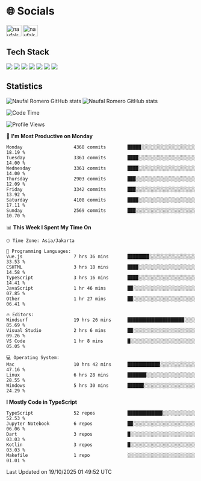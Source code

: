 <h1 align="">🌐 Socials</h1>
<p align="left">
<a href="https://linkedin.com/in/naufal-romero-putra-pratama-9ab816177/" target="blank"><img align="center" src="https://raw.githubusercontent.com/rahuldkjain/github-profile-readme-generator/master/src/images/icons/Social/linked-in-alt.svg" alt="naufalromero" height="30" width="40" /></a>
<a href="https://instagram.com/naufalromero" target="blank"><img align="center" src="https://raw.githubusercontent.com/rahuldkjain/github-profile-readme-generator/master/src/images/icons/Social/instagram.svg" alt="naufalromero" height="30" width="40" /></a>
</p>


<h2 align="">Tech Stack</h2>
<div align="">
  <img src="https://img.shields.io/badge/next.js-000000?style=for-the-badge&logo=nextdotjs&logoColor=white"/>
 <img src="https://img.shields.io/badge/typescript-%23007ACC.svg?style=for-the-badge&logo=typescript&logoColor=white"/>
 <img src="https://img.shields.io/badge/react-%2320232a.svg?style=for-the-badge&logo=react&logoColor=%2361DAFB"/>
 <img src="https://img.shields.io/badge/tailwindcss-%2338B2AC.svg?style=for-the-badge&logo=tailwind-css&logoColor=white"/>
 <img src="https://img.shields.io/badge/Prisma-3982CE?style=for-the-badge&logo=Prisma&logoColor=white"/>
 <img src="https://img.shields.io/badge/javascript-%23323330.svg?style=for-the-badge&logo=javascript&logoColor=%23F7DF1E"/>
 <img src="https://img.shields.io/badge/java-%23ED8B00.svg?style=for-the-badge&logo=openjdk&logoColor=white"/>
</div>


<h2 align="">Statistics</h2>
<div align="">
<img src="https://github-readme-stats-xi-nine-74.vercel.app/api?username=romves&show_icons=true&theme=tokyonight&include_all_commits=true&count_private=true" alt="Naufal Romero GitHub stats"/>
<img src="https://github-readme-stats-xi-nine-74.vercel.app/api/top-langs/?username=romves&theme=tokyonight&hide_border=false&include_all_commits=true&count_private=true&layout=compact" alt="Naufal Romero GitHub stats"/>
</div>

<!--START_SECTION:waka-->
![Code Time](http://img.shields.io/badge/Code%20Time-3%2C005%20hrs%2045%20mins-blue)

![Profile Views](http://img.shields.io/badge/Profile%20Views-0-blue)

📅 **I'm Most Productive on Monday** 

```text
Monday                   4368 commits        █████░░░░░░░░░░░░░░░░░░░░   18.19 % 
Tuesday                  3361 commits        ████░░░░░░░░░░░░░░░░░░░░░   14.00 % 
Wednesday                3361 commits        ████░░░░░░░░░░░░░░░░░░░░░   14.00 % 
Thursday                 2903 commits        ███░░░░░░░░░░░░░░░░░░░░░░   12.09 % 
Friday                   3342 commits        ███░░░░░░░░░░░░░░░░░░░░░░   13.92 % 
Saturday                 4108 commits        ████░░░░░░░░░░░░░░░░░░░░░   17.11 % 
Sunday                   2569 commits        ███░░░░░░░░░░░░░░░░░░░░░░   10.70 % 
```


📊 **This Week I Spent My Time On** 

```text
🕑︎ Time Zone: Asia/Jakarta

💬 Programming Languages: 
Vue.js                   7 hrs 36 mins       ████████░░░░░░░░░░░░░░░░░   33.53 % 
CSHTML                   3 hrs 18 mins       ████░░░░░░░░░░░░░░░░░░░░░   14.58 % 
TypeScript               3 hrs 16 mins       ████░░░░░░░░░░░░░░░░░░░░░   14.41 % 
JavaScript               1 hr 46 mins        ██░░░░░░░░░░░░░░░░░░░░░░░   07.85 % 
Other                    1 hr 27 mins        ██░░░░░░░░░░░░░░░░░░░░░░░   06.41 % 

🔥 Editors: 
Windsurf                 19 hrs 26 mins      █████████████████████░░░░   85.69 % 
Visual Studio            2 hrs 6 mins        ██░░░░░░░░░░░░░░░░░░░░░░░   09.26 % 
VS Code                  1 hr 8 mins         █░░░░░░░░░░░░░░░░░░░░░░░░   05.05 % 

💻 Operating System: 
Mac                      10 hrs 42 mins      ████████████░░░░░░░░░░░░░   47.16 % 
Linux                    6 hrs 28 mins       ███████░░░░░░░░░░░░░░░░░░   28.55 % 
Windows                  5 hrs 30 mins       ██████░░░░░░░░░░░░░░░░░░░   24.29 % 
```

**I Mostly Code in TypeScript** 

```text
TypeScript               52 repos            █████████████░░░░░░░░░░░░   52.53 % 
Jupyter Notebook         6 repos             ██░░░░░░░░░░░░░░░░░░░░░░░   06.06 % 
Dart                     3 repos             █░░░░░░░░░░░░░░░░░░░░░░░░   03.03 % 
Kotlin                   3 repos             █░░░░░░░░░░░░░░░░░░░░░░░░   03.03 % 
Makefile                 1 repo              ░░░░░░░░░░░░░░░░░░░░░░░░░   01.01 % 
```




 Last Updated on 19/10/2025 01:49:52 UTC
<!--END_SECTION:waka-->
